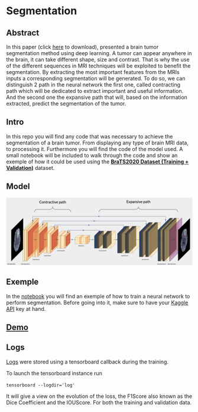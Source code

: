 # Segmentation



## Abstract

In this paper (click <a href=https://github.com/enzoephrem/TumorSeg/raw/main/ressources/TumorSeg.pdf target="_blank" type="application/pdf">here</a> to download), presented a brain tumor segmentation method using deep learning. A tumor can appear anywhere in the brain, it can take different shape, size and contrast. That is why the use of the different sequences in MRI techniques will be exploited to benefit the segmentation. By extracting the most important features from the MRIs inputs a corresponding segmentation will be generated. To do so, we can distinguish 2 path in the neural network the first one, called contracting path which will be dedicated to extract important and useful information. And the second one the expansive path that will, based on the information extracted, predict the segmentation of the tumor.

## Intro

In this repo you will find any code that was necessary to achieve the segmentation of a brain tumor.
From displaying any type of brain MRI data, to processing it.
Furthermore you will find the code of the model used.
A small notebook will be included to walk through the code and show an exemple of how it could be used using the **[BraTS2020 Dataset (Training + Validation)](https://www.kaggle.com/datasets/awsaf49/brats20-dataset-training-validation)** dataset.

## Model

![](ressources/Unet_archetecture.png)
## Exemple

In the [notebook](main.ipynb) you will find an exemple of how to train a neural network to perform segmentation.
Before going into it, make sure to have your [Kaggle API]((https://www.kaggle.com/docs/api)) key at hand.

## [Demo](demo)
## Logs

[Logs](logs) were stored using a tensorboard callback during the training.

To launch the tensorboard instance run

``` tensorboard --logdir='log' ```

It will give a view on the evolution of the loss, the F1Score also known as the Dice Coefficient and the IOUScore. For both the training and validation data.